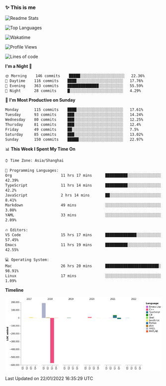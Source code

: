 <!--

**icyzeroice/icyzeroice** is a ✨ _special_ ✨ repository because its `README.md` (this file) appears on your GitHub profile.

Here are some ideas to get you started:

- 🔭 I’m currently working on ...
- 🌱 I’m currently learning ...
- 👯 I’m looking to collaborate on ...
- 🤔 I’m looking for help with ...
- 💬 Ask me about ...
- 📫 How to reach me: ...
- 😄 Pronouns: ...
- ⚡ Fun fact: ...

-->

### ✨ This is me

![Readme Stats](https://github-readme-stats.vercel.app/api?username=icyzeroice)

![Top Languages](https://github-readme-stats.vercel.app/api/top-langs/?username=icyzeroice&exclude_repo=scutie2015-digimon&layout=compact&langs_count=5)

![Wakatime](https://github-readme-stats.vercel.app/api/wakatime?username=icyzeroice)

<!--START_SECTION:waka-->
![Profile Views](http://img.shields.io/badge/Profile%20Views-1-blue)

![Lines of code](https://img.shields.io/badge/From%20Hello%20World%20I%27ve%20Written--320%20Thousand%20lines%20of%20code-blue)

**I'm a Night 🦉** 

```text
🌞 Morning    146 commits    █████░░░░░░░░░░░░░░░░░░░░   22.36% 
🌆 Daytime    116 commits    ████░░░░░░░░░░░░░░░░░░░░░   17.76% 
🌃 Evening    363 commits    ██████████████░░░░░░░░░░░   55.59% 
🌙 Night      28 commits     █░░░░░░░░░░░░░░░░░░░░░░░░   4.29%

```
📅 **I'm Most Productive on Sunday** 

```text
Monday       115 commits    ████░░░░░░░░░░░░░░░░░░░░░   17.61% 
Tuesday      93 commits     ███░░░░░░░░░░░░░░░░░░░░░░   14.24% 
Wednesday    80 commits     ███░░░░░░░░░░░░░░░░░░░░░░   12.25% 
Thursday     81 commits     ███░░░░░░░░░░░░░░░░░░░░░░   12.4% 
Friday       49 commits     ██░░░░░░░░░░░░░░░░░░░░░░░   7.5% 
Saturday     85 commits     ███░░░░░░░░░░░░░░░░░░░░░░   13.02% 
Sunday       150 commits    █████░░░░░░░░░░░░░░░░░░░░   22.97%

```


📊 **This Week I Spent My Time On** 

```text
⌚︎ Time Zone: Asia/Shanghai

💬 Programming Languages: 
Org                      11 hrs 17 mins      ██████████░░░░░░░░░░░░░░░   42.39% 
TypeScript               11 hrs 14 mins      ██████████░░░░░░░░░░░░░░░   42.2% 
JavaScript               2 hrs 14 mins       ██░░░░░░░░░░░░░░░░░░░░░░░   8.41% 
Markdown                 49 mins             ░░░░░░░░░░░░░░░░░░░░░░░░░   3.08% 
YAML                     33 mins             ░░░░░░░░░░░░░░░░░░░░░░░░░   2.09%

🔥 Editors: 
VS Code                  15 hrs 17 mins      ██████████████░░░░░░░░░░░   57.45% 
Emacs                    11 hrs 19 mins      ██████████░░░░░░░░░░░░░░░   42.55%

💻 Operating System: 
Mac                      26 hrs 20 mins      ████████████████████████░   98.91% 
Linux                    17 mins             ░░░░░░░░░░░░░░░░░░░░░░░░░   1.09%

```

**Timeline**

![Chart not found](https://raw.githubusercontent.com/icyzeroice/icyzeroice/main/charts/bar_graph.png) 


 Last Updated on 22/01/2022 16:35:29 UTC
<!--END_SECTION:waka-->

<!--

### Related
- https://github.com/abhisheknaiidu/awesome-github-profile-readme
- https://github.com/coderjojo/creative-profile-readme
- https://github.com/elangosundar/awesome-README-templates
- https://github.com/durgeshsamariya/awesome-github-profile-readme-templates
- https://github.com/anmol098/waka-readme-stats

-->
